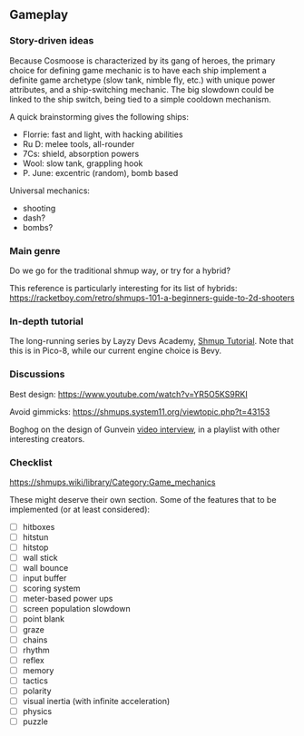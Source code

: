 ## Gameplay

### Story-driven ideas

Because Cosmoose is characterized by its gang of heroes, the primary choice for defining game mechanic is to have each ship implement a definite game archetype (slow tank, nimble fly, etc.) with unique power attributes, and a ship-switching mechanic.
The big slowdown could be linked to the ship switch, being tied to a simple cooldown mechanism.

A quick brainstorming gives the following ships:
- Florrie: fast and light, with hacking abilities
- Ru D: melee tools, all-rounder
- 7Cs: shield, absorption powers
- Wool: slow tank, grappling hook
- P. June: excentric (random), bomb based

Universal mechanics:
- shooting
- dash?
- bombs?

### Main genre

Do we go for the traditional shmup way, or try for a hybrid?

This reference is particularly interesting for its list of hybrids:
https://racketboy.com/retro/shmups-101-a-beginners-guide-to-2d-shooters

### In-depth tutorial

The long-running series by Layzy Devs Academy, [Shmup Tutorial](https://www.youtube.com/watch?v=81WM_cjp9fo&list=PLea8cjCua_P3Sfq4XJqNVbd1vsWnh7LZd&pp=iAQB).
Note that this is in Pico-8, while our current engine choice is Bevy.

### Discussions

Best design: https://www.youtube.com/watch?v=YR5O5KS9RKI

Avoid gimmicks: https://shmups.system11.org/viewtopic.php?t=43153

Boghog on the design of Gunvein [video interview](https://www.youtube.com/watch?v=1nZJMozJQI8&list=PLea8cjCua_P38GVDI3zb-y-D2SZFmlU2L), in a playlist with other interesting creators.


### Checklist

https://shmups.wiki/library/Category:Game_mechanics

These might deserve their own section.
Some of the features that to be implemented (or at least considered):
- [ ] hitboxes
- [ ] hitstun
- [ ] hitstop
- [ ] wall stick
- [ ] wall bounce
- [ ] input buffer
- [ ] scoring system
- [ ] meter-based power ups
- [ ] screen population slowdown
- [ ] point blank
- [ ] graze
- [ ] chains
- [ ] rhythm
- [ ] reflex
- [ ] memory
- [ ] tactics
- [ ] polarity
- [ ] visual inertia (with infinite acceleration)
- [ ] physics
- [ ] puzzle
